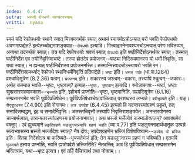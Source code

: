 ```yaml
---
index:  6.4.47
sutra:  भ्रस्जो रोपधयो रमन्यतरस्याम्
vritti:  nyasa
---
```


रमयं यदि रेफोपधयोः स्थाने स्यात् मित्त्वमनर्थकं स्यात् अथायं रमागमोऽचोऽन्यात् परो भवति रेफोपधयोः अवणमापद्येत? इत्येतच्चोद्यमाशङ्क्याह--`रोपधयोः` इत्यादि। मित्त्वाद्रमनेनावश्यमचोऽन्त्यात् परेण भवितव्यम्, अन्यथा तदनर्थकं स्यात्। तत्र यदि रेफोपधयोः श्रवणं स्यात् `रोपधयोः` इति षष्ठीनिर्देशोऽनर्थकः स्यात्। तस्मात् षष्ठीनिर्देश एव तयोर्निवृत्तिमाचष्टे। तस्या ह्येतदेव प्रयोजनम्--षष्ठ्या निर्दिरुयमानस्य यो धर्मो निवृत्तिः, सा यथा स्यात्। न ह्यन्यत् षष्ठीनिर्देशस्य प्रयोजनमस्ति। तस्मान्मित्त्वादचोऽन्त्यापरो भवति रम। षष्ठीनिर्देशसामर्थ्याद् रेफोपधे स्थानिधर्मनिवृत्तिं प्रतिपद्येते। `भ्रष्टा` इति। `भ्रस्ज पाके` (धा.पा.1284) व्रश्चादिसूत्रेण (8.2.36) षत्वम्। `भ्रज्जनम्` इति। सकारस्य जश्त्वम्--दकारः, तस्यापि श्चुत्वम्--जकारः।
अथेह कस्मान्न भवति--भृष्टः, भृष्टवान्? इत्याह--`भृष्टः, भृष्टवान्` इत्यादि। रमोऽवकाशः--भर्ष्टा, भ्रष्टाः सुम्प्रसारणस्यावकाशः--`भृज्जति` इति, इहोभयं प्राप्नोति--भृष्टा, भृष्टवानिति, ग्रह्यादिसूत्रेण (6.1.16) सम्प्रसारणमेव भवति पूर्वविप्रतिषेधेन। पूर्वविप्रतिषेधश्चेष्टवाचित्वात् परशब्दस्य लभ्यते।
`बरीभृज्यते` इति। यङ्। `रीगृदुपधस्य` (7.4.90) इति रोगागमः। `अत्र उपदेश` (6.4.45) इत्यतो हि यदन्तरस्यांग्रहणं प्रकृतं, तत् सनादिसम्बद्धम्, इह च सनादेर्निवृत्तिः। अतस्तन्निवृत्तौ तस्यापि निवृत्तिराशङ्क्येत। अनन्तरयोगस्य चान्यार्थत्वात्, तत्रान्यतरस्यांग्रहणस्य प्रयोजनाभावात्।
अथ भ्रस्जो भर्जेत्येवं कस्मान्नोक्ततम्? अशक्यमेवं वक्तुम्। एवं ह्युच्यमाने `प्रकृतिग्रहणे यङलुगन्तस्यापि ग्रहणं भवति` (व्या.प.77) इति यङ्लुगन्तादार्थधातुक उत्पन्ने सत्यभ्यासस्य भ्रस्जो भर्ज्जादेशः स्यात्? नैष दोषः; उपदेशग्रहणेन भ्रज्जिं विशेषयिष्यामः--`उपदेश यो भ्रज्जिः` इति। श्तिपा निर्देशोऽत्र वा करिष्यते--भृज्जतेर्भजं इति; तेन यङःलुगन्तस्य ग्रहणं न भविष्यति। एतमपि `भुज्जयते` इत्यत्र प्राप्नोति, भवति ह्यत्रोपदेशे भ्रस्जिरिति? नैतदस्ति; अत्र हि पूर्वविप्रतिषेधात् सम्प्रसारणेन भवितव्यम्, यथा--भृष्ट इत्यत्र। एवं तर्हि वैचित्र्यार्थ तथा नोक्तम्।।

